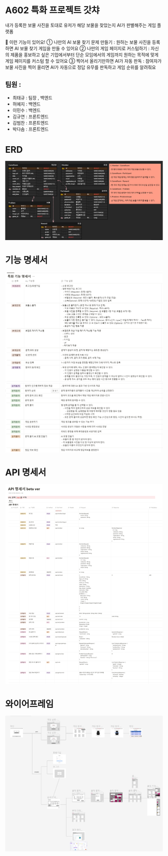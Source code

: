 
# A602 특화 프로젝트 갓챠

내가 등록한 보물 사진을 토대로 유저가 해당 보물을 찾았는지 AI가 판별해주는 게임 플랫폼

📢 이런 기능이 있어요!
① 나만의 AI 보물 찾기 문제 만들기 : 원하는 보물 사진을 등록하면 AI 보물 찾기 게임을 만들 수 있어요
② 나만의 게임 페이지로 커스텀하기 : 자신의 제품을 홍보하고 싶은 기업에서부터 단순 모임에서의 게임까지 원하는 목적에 맞게 게임 페이지를 커스텀 할 수 있어요
③ 찍어서 올리기만하면 AI가 자동 판독 : 참여자가 보물 사진을 찍어 올리면 AI가 자동으로 정답 유무를 판독하고 게임 순위를 알려줘요
## 팀원 : 

 - 최태규 : 팀장 , 백엔드
 - 허예지 : 백엔드
 - 이민수 : 백엔드
 - 김규연 : 프론트엔드
 - 김범찬 : 프론트엔드
 - 박다솜 : 프론트엔드

# ERD
![image.png](./image.png)

# 기능 명세서

![img.png](assets/erd_1.png)
![img_1.png](assets/erd_2.png)

# API 명세서
![img_3.png](assets/img_3.png)

# 와이어프레임

![img.png](assets/wireframe.png)
